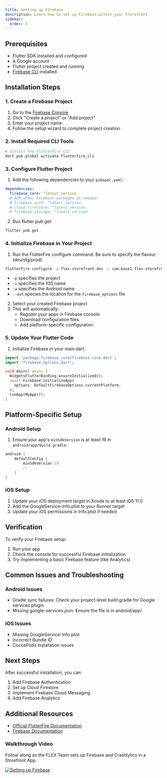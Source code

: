 ```yaml
---
title: Setting up Firebase
description: Learn how to set up Firebase within your Storefront.
sidebar:
  order: 3
---
```


## Prerequisites
- Flutter SDK installed and configured
- A Google account
- Flutter project created and running
- [Firebase CLI](https://firebase.google.com/docs/cli) installed

## Installation Steps

### 1. Create a Firebase Project

1. Go to the [Firebase Console](https://console.firebase.google.com)
2. Click "Create a project" or "Add project"
3. Enter your project name
4. Follow the setup wizard to complete project creation

### 2. Install Required CLI Tools

```bash
# Install the FlutterFire CLI
dart pub global activate flutterfire_cli
```

### 3. Configure Flutter Project

1. Add the following dependencies to your `pubspec.yaml`:
```yaml
dependencies:
  firebase_core: ^latest_version
  # Add other Firebase packages as needed:
  # firebase_auth: ^latest_version
  # cloud_firestore: ^latest_version
  # firebase_storage: ^latest_version
```

2. Run flutter pub get:
```bash
flutter pub get
```

### 4. Initialize Firebase in Your Project

1. Run the FlutterFire configure command. Be sure to specify the flavour (dev/stg/prod):
```bash
flutterfire configure -p flex-storefront-dev -i com.base1.flex-storefront.dev -a com.base1.flex_storefront.dev --out lib/firebase_options_dev.dart 
```

   - `-p` specifies the project
   - `-i` specifies the IOS name
   - `-a` specifies the Android name
   - `--out` species the location for the `firebase_options` file

2. Select your created Firebase project
3. This will automatically:
   - Register your apps in Firebase console
   - Download configuration files
   - Add platform-specific configuration

### 5. Update Your Flutter Code

1. Initialize Firebase in your main.dart:
```dart
import 'package:firebase_core/firebase_core.dart';
import 'firebase_options.dart';

void main() async {
  WidgetsFlutterBinding.ensureInitialized();
  await Firebase.initializeApp(
    options: DefaultFirebaseOptions.currentPlatform,
  );
  runApp(MyApp());
}
```

## Platform-Specific Setup

### Android Setup
1. Ensure your app's `minSdkVersion` is at least 19 in `android/app/build.gradle`:
```gradle
android {
    defaultConfig {
        minSdkVersion 19
        // ...
    }
}
```

### iOS Setup
1. Update your iOS deployment target in Xcode to at least iOS 11.0
2. Add the GoogleService-Info.plist to your Runner target
3. Update your iOS permissions in Info.plist if needed

## Verification
To verify your Firebase setup:
1. Run your app
2. Check the console for successful Firebase initialization
3. Try implementing a basic Firebase feature (like Analytics)

## Common Issues and Troubleshooting

### Android Issues
- Gradle sync failures: Check your project-level build.gradle for Google services plugin
- Missing google-services.json: Ensure the file is in android/app/

### iOS Issues
- Missing GoogleService-Info.plist
- Incorrect Bundle ID
- CocoaPods installation issues

## Next Steps
After successful installation, you can:
1. Add Firebase Authentication
2. Set up Cloud Firestore
3. Implement Firebase Cloud Messaging
4. Add Firebase Analytics

## Additional Resources
- [Official FlutterFire Documentation](https://firebase.flutter.dev/docs/overview/)
- [Firebase Documentation](https://firebase.google.com/docs)

### Walkthrough Video

Follow along as the FLEX Team sets up Firebase and Crashlytics in a Storefront App.

[![Setting up Firebase](http://img.youtube.com/vi/2jv8Tr729F0/0.jpg)](http://www.youtube.com/watch?v=2jv8Tr729F0 "How to add Firebase Crashlytics to Flutter")
